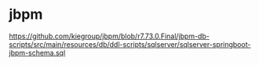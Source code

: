 # jbpm
https://github.com/kiegroup/jbpm/blob/r7.73.0.Final/jbpm-db-scripts/src/main/resources/db/ddl-scripts/sqlserver/sqlserver-springboot-jbpm-schema.sql

